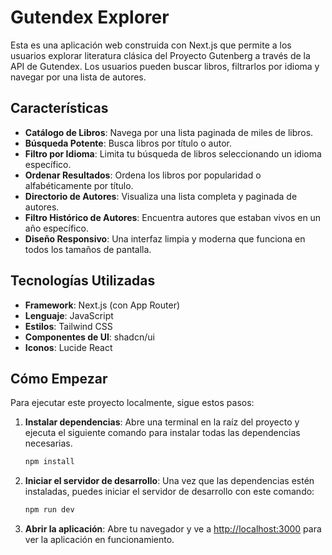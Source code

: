 # Gutendex Explorer

Esta es una aplicación web construida con Next.js que permite a los usuarios explorar literatura clásica del Proyecto Gutenberg a través de la API de Gutendex. Los usuarios pueden buscar libros, filtrarlos por idioma y navegar por una lista de autores.

## Características

-   **Catálogo de Libros**: Navega por una lista paginada de miles de libros.
-   **Búsqueda Potente**: Busca libros por título o autor.
-   **Filtro por Idioma**: Limita tu búsqueda de libros seleccionando un idioma específico.
-   **Ordenar Resultados**: Ordena los libros por popularidad o alfabéticamente por título.
-   **Directorio de Autores**: Visualiza una lista completa y paginada de autores.
-   **Filtro Histórico de Autores**: Encuentra autores que estaban vivos en un año específico.
-   **Diseño Responsivo**: Una interfaz limpia y moderna que funciona en todos los tamaños de pantalla.

## Tecnologías Utilizadas

-   **Framework**: Next.js (con App Router)
-   **Lenguaje**: JavaScript
-   **Estilos**: Tailwind CSS
-   **Componentes de UI**: shadcn/ui
-   **Iconos**: Lucide React

## Cómo Empezar

Para ejecutar este proyecto localmente, sigue estos pasos:

1.  **Instalar dependencias**:
    Abre una terminal en la raíz del proyecto y ejecuta el siguiente comando para instalar todas las dependencias necesarias.
    ```bash
    npm install
    ```

2.  **Iniciar el servidor de desarrollo**:
    Una vez que las dependencias estén instaladas, puedes iniciar el servidor de desarrollo con este comando:
    ```bash
    npm run dev
    ```

3.  **Abrir la aplicación**:
    Abre tu navegador y ve a [http://localhost:3000](http://localhost:3000) para ver la aplicación en funcionamiento.
